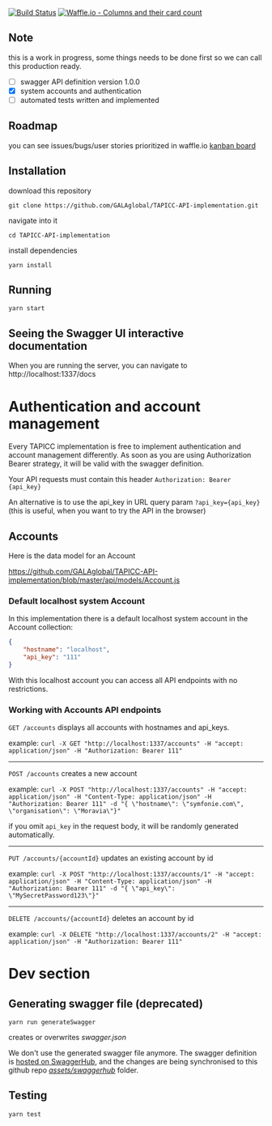 [![Build Status](https://travis-ci.org/GALAglobal/TAPICC-API-implementation.svg?branch=master)](https://travis-ci.org/GALAglobal/TAPICC-API-implementation) [![Waffle.io - Columns and their card count](https://badge.waffle.io/GALAglobal/TAPICC-API-implementation.svg?columns=all)](https://waffle.io/GALAglobal/TAPICC-API-implementation)



## Note
this is a work in progress, some things needs to be done first so we can call this production ready.
- [ ] swagger API definition version 1.0.0
- [x] system accounts and authentication
- [ ] automated tests written and implemented

## Roadmap
you can see issues/bugs/user stories prioritized in waffle.io [kanban board](https://waffle.io/GALAglobal/TAPICC-API-implementation)

## Installation
download this repository

```git clone https://github.com/GALAglobal/TAPICC-API-implementation.git```

navigate into it

```cd TAPICC-API-implementation```

install dependencies

```yarn install```

## Running
```yarn start```


## Seeing the Swagger UI interactive documentation
When you are running the server, you can navigate to http://localhost:1337/docs


# Authentication and account management
Every TAPICC implementation is free to implement authentication and account management differently.
As soon as you are using Authorization Bearer strategy, it will be valid with the swagger definition.

Your API requests must contain this header ```Authorization: Bearer {api_key}```

An alternative is to use the api_key in URL query param `?api_key={api_key}`
(this is useful, when you want to try the API in the browser)

## Accounts
Here is the data model for an Account

https://github.com/GALAglobal/TAPICC-API-implementation/blob/master/api/models/Account.js

### Default localhost system Account
In this implementation there is a default localhost system account in the Account collection:
```json
{
    "hostname": "localhost",
    "api_key": "111"
}
```
With this localhost account you can access all API endpoints with no restrictions.

### Working with Accounts API endpoints
```GET /accounts```
displays all accounts with hostnames and api_keys.

example:
```curl -X GET "http://localhost:1337/accounts" -H "accept: application/json" -H "Authorization: Bearer 111"```

----
```POST /accounts```
creates a new account

example:
```curl -X POST "http://localhost:1337/accounts" -H "accept: application/json" -H "Content-Type: application/json" -H "Authorization: Bearer 111" -d "{ \"hostname\": \"symfonie.com\", \"organisation\": \"Moravia\"}"```

if you omit ```api_key``` in the request body, it will be randomly generated automatically.

----
```PUT /accounts/{accountId}```
updates an existing account by id

example:
```curl -X POST "http://localhost:1337/accounts/1" -H "accept: application/json" -H "Content-Type: application/json" -H "Authorization: Bearer 111" -d "{ \"api_key\": \"MySecretPassword123\"}"```

----
```DELETE /accounts/{accountId}```
deletes an account by id

example:
```curl -X DELETE "http://localhost:1337/accounts/2" -H "accept: application/json" -H "Authorization: Bearer 111"```



# Dev section
## Generating swagger file (deprecated)
```yarn run generateSwagger```

creates or overwrites *swagger.json*

We don't use the generated swagger file anymore.
The swagger definition is [hosted on SwaggerHub](https://app.swaggerhub.com/apis/Alino/tapicc-api), and the changes are being synchronised to this github repo [_assets/swaggerhub_](https://github.com/GALAglobal/TAPICC-API-implementation/tree/master/assets/swaggerhub) folder.



## Testing
```yarn test```
